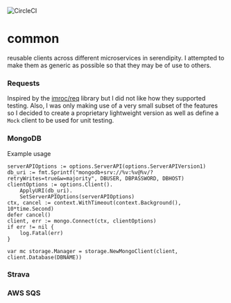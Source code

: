 ![CircleCI](https://circleci.com/gh/serendipity-xyz/common.svg?style=shield)

# common
reusable clients across different microservices in serendipity. I attempted to make them as
generic as possible so that they may be of use to others.

### Requests
Inspired by the [imroc/req](https://github.com/imroc/req) library but I did not like how they supported testing.
Also, I was only making use of a very small subset of the features so I decided to create a proprietary lightweight version
as well as define a `Mock` client to be used for unit testing.

### MongoDB

Example usage
```golang
serverAPIOptions := options.ServerAPI(options.ServerAPIVersion1)
db_uri := fmt.Sprintf("mongodb+srv://%v:%v@%v/?retryWrites=true&w=majority", DBUSER, DBPASSWORD, DBHOST)
clientOptions := options.Client().
    ApplyURI(db_uri).
    SetServerAPIOptions(serverAPIOptions)
ctx, cancel := context.WithTimeout(context.Background(), 10*time.Second)
defer cancel()
client, err := mongo.Connect(ctx, clientOptions)
if err != nil {
    log.Fatal(err)
}

var mc storage.Manager = storage.NewMongoClient(client, client.Database(DBNAME))
```

### Strava

### AWS SQS

